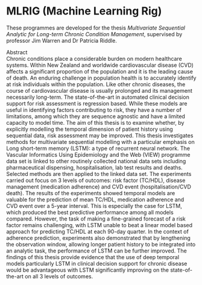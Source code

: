 # MLRIG (Machine Learning Rig)
These programmes are developed for the thesis *Multivariate Sequential Analytic for Long-term Chronic Condition Management*, supervised by professor Jim Warren and Dr Patricia Riddle.  

Abstract \
Chronic conditions place a considerable burden on modern healthcare systems. Within New Zealand and worldwide cardiovascular disease (CVD) affects a significant proportion of the population and it is the leading cause of death. An enduring challenge in population health is to accurately identify at risk individuals within the population. Like other chronic diseases, the course of cardiovascular disease is usually prolonged and its management necessarily long-term. The state-of-the-art in automated clinical decision support for risk assessment is regression based. While these models are useful in identifying factors contributing to risk, they have a number of limitations, among which they are sequence agnostic and have a limited capacity to model time. The aim of this thesis is to examine whether, by explicitly modelling the temporal dimension of patient history using sequential data, risk assessment may be improved. This thesis investigates methods for multivariate sequential modelling with a particular emphasis on Long short-term memory (LSTM): a type of recurrent neural network. The Vascular Informatics Using Epidemiology and the Web (VIEW) programme data set is linked to other routinely collected national data sets including pharmaceutical dispensing, hospitalisation, lab test results and deaths. Selected methods are then applied to the linked data set. The experiments carried out focus on 3 levels of outcomes: risk factor (TC/HDL), disease management (medication adherence) and CVD event (hospitalisation/CVD death). The results of the experiments showed temporal models are valuable for the prediction of mean TC/HDL, medication adherence and CVD event over a 5-year interval. This is especially the case for LSTM, which produced the best predictive performance among all models compared. However, the task of making a fine-grained forecast of a risk factor remains challenging, with LSTM unable to beat a linear model based approach for predicting TC/HDL at each 90-day quarter. In the context of adherence prediction, experiments also demonstrated that by lengthening the observation window, allowing longer patient history to be integrated into an analytic task, the performance of LSTM can be further improved. The findings of this thesis provide evidence that the use of deep temporal models particularly LSTM in clinical decision support for chronic disease would be advantageous with LSTM significantly improving on the state-of-the-art on all 3 levels of outcomes.
